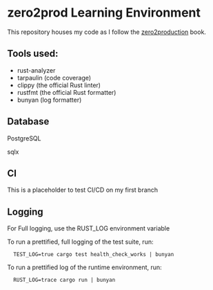 # zero2prod Learning Environment
This repository houses my code as I follow the [zero2production](https://www.zero2prod.com/) book.

## Tools used:

- rust-analyzer
- tarpaulin (code coverage)
- clippy (the official Rust linter)
- rustfmt (the official Rust formatter)
- bunyan (log formatter)
## Database
PostgreSQL

sqlx

## CI 
This is a placeholder to test CI/CD on my first branch

## Logging
For Full logging, use the RUST_LOG environment variable

To run a prettified, full logging of the test suite, run:
```
  TEST_LOG=true cargo test health_check_works | bunyan
```

To run a prettified log of the runtime environment, run:
```
  RUST_LOG=trace cargo run | bunyan
```